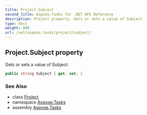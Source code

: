 ```yaml
---
title: Project.Subject
second_title: Aspose.Tasks for .NET API Reference
description: Project property. Gets or sets a value of Subject
type: docs
weight: 880
url: /net/aspose.tasks/project/subject/
---
```

## Project.Subject property

Gets or sets a value of Subject.

```csharp
public string Subject { get; set; }
```

### See Also

* class [Project](../)
* namespace [Aspose.Tasks](../../project/)
* assembly [Aspose.Tasks](../../../)


